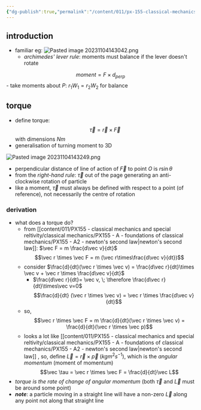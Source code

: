 ```yaml
---
{"dg-publish":true,"permalink":"/content/011/px-155-classical-mechanics-and-special-reltivity/classical-mechanics/px-155-e-circular-motion-rotation-of-bodies/px-155-e5-moments/","created":"2024-10-01T18:27:09.711+01:00","updated":"2024-11-26T19:56:25.850+00:00"}
---
```


## introduction
- familiar eg: ![Pasted image 20231104143042.png](/img/user/pics/Pasted%20image%2020231104143042.png)
	- *archimedes' lever rule*: moments must balance if the lever doesn't rotate
	
$$moment = F \times d_{perp}$$
	- take moments about $P$: $r_{1}W_{1}=r_{2}W_{2}$ for balance
## torque
-  define torque:
$$\vec \tau = \vec r \times \vec F$$with dimensions $Nm$	
- generalisation of turning moment to 3D

![Pasted image 20231104143249.png](/img/user/pics/Pasted%20image%2020231104143249.png)
- perpendicular distance of line of action of $\vec F$ to point $O$ is $r\sin\theta$
- from the *right-hand rule*: $\vec\tau$ out of the page generating an anti-clockwise rotation of particle
- like a moment, $\vec \tau$ must always be defined with respect to a point (of reference), not necessarily the centre of rotation

### derivation
- what does a torque do?
	- from [[content/011/PX155 - classical mechanics and special reltivity/classical mechanics/PX155 - A - foundations of classical mechanics/PX155 - A2 - newton's second law\|newton's second law]]: $\vec F = m \frac{d\vec v}{dt}$
	$$\vec r \times \vec F = m (\vec r\times\frac{d\vec v}{dt})$$
	- consider $\frac{d}{dt}(\vec r \times \vec v) = \frac{d\vec r}{dt}\times \vec v + \vec r \times \frac{d\vec v}{dt}$
		- $\frac{d\vec r}{dt}= \vec v, \; \therefore \frac{d\vec r}{dt}\times\vec v=0$
	$$\frac{d}{dt} (\vec r \times \vec v) = \vec r \times \frac{d\vec v}{dt}$$
	- so,
$$\vec r \times \vec F = m \frac{d}{dt}(\vec r \times \vec v) = \frac{d}{dt}(\vec r \times \vec p)$$
	- looks a lot like [[content/011/PX155 - classical mechanics and special reltivity/classical mechanics/PX155 - A - foundations of classical mechanics/PX155 - A2 - newton's second law\|newton's second law]] , so, define $\vec L = \vec r \times \vec p$ ($kgm^{2}s^{-1}$), which is the *angular momentum* (moment of momentum)
	$$\vec \tau = \vec r \times \vec F = \frac{d}{dt}\vec L$$
- *torque is the rate of change of angular momentum* (both $\vec\tau$ and $\vec L$ must be around some point)
- ***note***: a particle moving in a straight line will have a non-zero $\vec L$ along any point not along that straight line